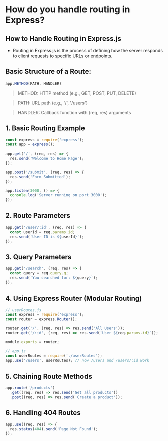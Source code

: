 # How do you handle routing in Express?

## How to Handle Routing in Express.js
- Routing in Express.js is the process of defining how the server responds to client requests to specific URLs or endpoints.

## Basic Structure of a Route:
```js
app.METHOD(PATH, HANDLER)
```
> METHOD: HTTP method (e.g., GET, POST, PUT, DELETE)

> PATH: URL path (e.g., '/', '/users')

> HANDLER: Callback function with (req, res) arguments

## 1. Basic Routing Example
```js
const express = require('express');
const app = express();

app.get('/', (req, res) => {
  res.send('Welcome to Home Page');
});

app.post('/submit', (req, res) => {
  res.send('Form Submitted');
});

app.listen(3000, () => {
  console.log('Server running on port 3000');
});
```

## 2. Route Parameters
```js
app.get('/user/:id', (req, res) => {
  const userId = req.params.id;
  res.send(`User ID is ${userId}`);
});
```

## 3. Query Parameters
```js
app.get('/search', (req, res) => {
  const query = req.query.q;
  res.send(`You searched for: ${query}`);
});
```

## 4. Using Express Router (Modular Routing)
```js
// userRoutes.js
const express = require('express');
const router = express.Router();

router.get('/', (req, res) => res.send('All Users'));
router.get('/:id', (req, res) => res.send(`User ${req.params.id}`));

module.exports = router;

// app.js
const userRoutes = require('./userRoutes');
app.use('/users', userRoutes); // now /users and /users/:id work
```

## 5. Chaining Route Methods
```js
app.route('/products')
  .get((req, res) => res.send('Get all products'))
  .post((req, res) => res.send('Create a product'));
```

## 6. Handling 404 Routes
```js
app.use((req, res) => {
  res.status(404).send('Page Not Found');
});
```